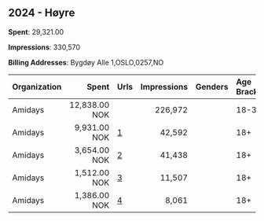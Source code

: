 ## 2024 - Høyre 
**Spent**: 29,321.00

**Impressions**: 330,570

**Billing Addresses**: Bygdøy Alle 1,OSLO,0257,NO

|Organization|Spent|Urls|Impressions|Genders|Age Brackets|Country Codes|
|:---|---:|:---|---:|:---|:---|:---|
|Amidays|12,838.00 NOK||226,972||18-35|norway|
|Amidays|9,931.00 NOK|[1](https://www.snap.com/political-ads/asset/0962fcf2a13d5d21ec0d86c30e6f628949910cc5764036d7598f969bae306293?mediaType=mp4)|42,592||18+|norway|
|Amidays|3,654.00 NOK|[2](https://www.snap.com/political-ads/asset/eaa436dd00973b90477cfe70d250cf64b937ed60ed7d559216ade01c791dd6dd?mediaType=mp4)|41,438||18+|norway|
|Amidays|1,512.00 NOK|[3](https://www.snap.com/political-ads/asset/5f1b05ca0c1227068308f9f63cda8bf67439250c030401587f1fd4ba55456ad9?mediaType=mp4)|11,507||18+|norway|
|Amidays|1,386.00 NOK|[4](https://www.snap.com/political-ads/asset/4432620da6bddb129eb793818dbc1628382a63cfa0b354fa6aec29c51bba519e?mediaType=mp4)|8,061||18+|norway|
